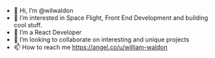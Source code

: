 - 👋 Hi, I’m @wilwaldon
- 👀 I’m interested in Space Flight, Front End Development and building cool stuff.
- 🌱 I’m a React Developer
- 💞️ I’m looking to collaborate on interesting and unique projects
- 📫 How to reach me https://angel.co/u/william-waldon

<!---
wilwaldon/wilwaldon is a ✨ special ✨ repository because its `README.md` (this file) appears on your GitHub profile.
You can click the Preview link to take a look at your changes.
--->
